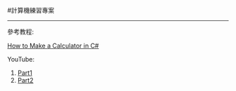 #計算機練習專案
***
參考教程:

[How to Make a Calculator in C#](http://www.codebind.com/c-sharp/make-calculator-c-windows-form-application/)

YouTube:
  1. [Part1](https://youtu.be/iJqB6UsM-hs?si=gzLbhPRydn5Oky38)
  2. [Part2](https://youtu.be/X67eC9jf2uE?si=UUW0udTj20oy2QIx)
